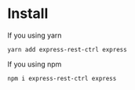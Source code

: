 # Install

If you using yarn

    yarn add express-rest-ctrl express
If you using npm

    npm i express-rest-ctrl express
